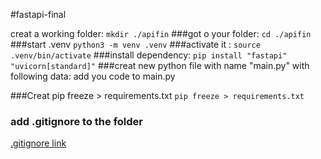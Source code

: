 
#fastapi-final 

creat a working folder:
```mkdir ./apifin```
###got o your folder:
```cd ./apifin```
###start .venv
```python3 -m venv .venv```
###activate it :
```source .venv/bin/activate```
###install dependency:
```pip install "fastapi" "uvicorn[standard]"```
###creat new python file with name "main.py" with following data:
add you code to main.py

###Creat pip freeze > requirements.txt
```pip freeze > requirements.txt```
### add .gitignore to the folder
[.gitignore link](https://github.com/github/gitignore/blob/main/Python.gitignore)




